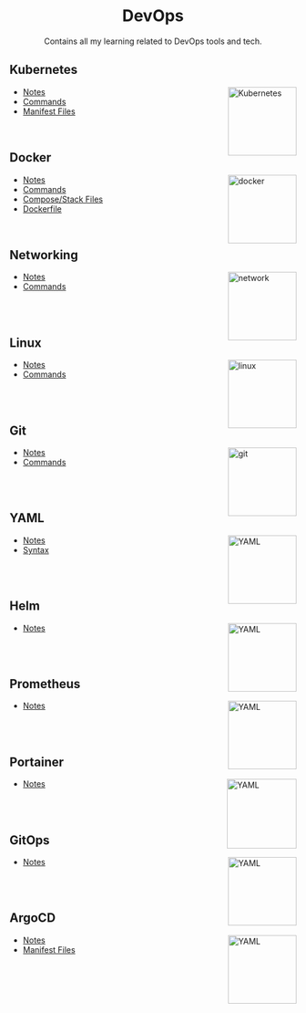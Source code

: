 <h1 align="center"> DevOps </h1>

<p align="center"> Contains all my learning related to DevOps tools and tech.</p>

## Kubernetes

<img align="right" src="https://user-images.githubusercontent.com/51878265/200594367-f416d081-af8f-4f48-8008-998d005b317f.png" height="120" alt="Kubernetes"> 

- [Notes](Kubernetes/README.md)
- [Commands](Kubernetes/commands/README.md)
- [Manifest Files](https://github.com/Pradumnasaraf/DevOps/tree/main/Kubernetes/YAML)

<br>

## Docker

<img align="right" src="https://user-images.githubusercontent.com/51878265/200594916-47ba8a4c-fb94-4953-b179-dfb542df9499.png" height="120" alt="docker"> 

- [Notes](Docker/README.md)
- [Commands](Docker/commands/README.md)
- [Compose/Stack Files](https://github.com/Pradumnasaraf/DevOps/tree/main/Docker/YAML)
- [Dockerfile](https://github.com/Pradumnasaraf/DevOps/tree/main/Docker/Dockerfile)

<br>

## Networking

<img align="right" src="https://user-images.githubusercontent.com/51878265/204347251-efd0e271-5d3c-4008-bdab-6f6ce5b2195f.png" height="120" alt="network"> 

- [Notes](Networking/README.md)
- [Commands](Networking/commands/README.md)

<br>
<br>

## Linux

<img align="right" src="https://user-images.githubusercontent.com/51878265/200594989-b1406680-ed41-478a-84d5-7c35b287e112.png" height="120" alt="linux"> 

- [Notes](Linux/README.md)
- [Commands](Linux/commands/README.md)

<br>
<br>

## Git 

<img align="right" src="https://user-images.githubusercontent.com/51878265/202784470-2c813581-7160-4aaf-b96c-35187795d05b.png" height="120" alt="git"> 

- [Notes](Git/README.md)
- [Commands](Git/commands/README.md)

<br>
<br>

## YAML

<img align="right" src="https://user-images.githubusercontent.com/51878265/202765143-55758916-b631-4c18-aaad-718b42507d67.png" height="120" alt="YAML"> 

- [Notes](YAML/README.md)
- [Syntax](YAML/syntax/README.md)

<br>
<br>

## Helm

<img align="right" src="https://user-images.githubusercontent.com/51878265/202859249-b90ac510-d8e8-408d-9c07-0d2bd8e1b092.png" height="120" alt="YAML"> 

- [Notes](Helm/README.md)

<br>
<br>

## Prometheus

<img align="right" src="https://user-images.githubusercontent.com/51878265/202859485-eba6809e-1cb8-4bbc-ab22-efa3c91d6463.png" height="120" alt="YAML"> 

- [Notes](Prometheus/README.md)

<br>
<br>

## Portainer

<img align="right" src="https://user-images.githubusercontent.com/51878265/204345912-dee5ddf4-4a91-4b4f-aeb3-5a429de5a7f7.png" height="122" alt="YAML"> 

- [Notes](Portainer/README.md)

<br>
<br>


## GitOps

<img align="right" src="https://user-images.githubusercontent.com/51878265/206730962-b20f94c1-17af-48b2-b62c-b6c02dbeeb77.png" height="120" alt="YAML"> 

- [Notes](GitOps/README.md)

<br>
<br>


## ArgoCD

<img align="right" src="https://user-images.githubusercontent.com/51878265/205495495-b3f0b395-3ce3-42d8-9274-220ff10334f6.png" height="120" alt="YAML"> 

- [Notes](ArgoCD/README.md)
- [Manifest Files](https://github.com/Pradumnasaraf/DevOps/tree/main/ArgoCD/YAML)

<br>
<br>

<!-- ### Topic to cover
- Jenkins
- Ansible
- Terraform
- CI/CD
- Advanced Networking
 -->